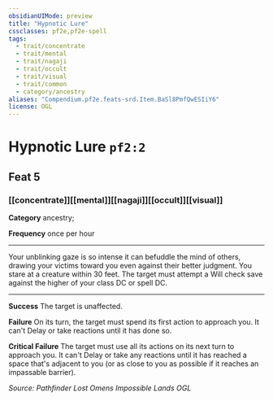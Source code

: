 ```yaml
---
obsidianUIMode: preview
title: "Hypnotic Lure"
cssclasses: pf2e,pf2e-spell
tags:
  - trait/concentrate
  - trait/mental
  - trait/nagaji
  - trait/occult
  - trait/visual
  - trait/common
  - category/ancestry
aliases: "Compendium.pf2e.feats-srd.Item.BaSl8PmfQwESIiY6"
license: OGL
---
```

# Hypnotic Lure `pf2:2`
## Feat 5
### [[concentrate]][[mental]][[nagaji]][[occult]][[visual]]

**Category** ancestry; 




**Frequency** once per hour

* * *

Your unblinking gaze is so intense it can befuddle the mind of others, drawing your victims toward you even against their better judgment. You stare at a creature within 30 feet. The target must attempt a Will check save against the higher of your class DC or spell DC.

* * *

**Success** The target is unaffected.

**Failure** On its turn, the target must spend its first action to approach you. It can't Delay or take reactions until it has done so.

**Critical Failure** The target must use all its actions on its next turn to approach you. It can't Delay or take any reactions until it has reached a space that's adjacent to you (or as close to you as possible if it reaches an impassable barrier).

*Source: Pathfinder Lost Omens Impossible Lands*
*OGL*